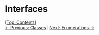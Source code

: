 # Interfaces #

\[[Top: Contents](./index.md)\]  
[← Previous: Classes](./classes.md) | [Next: Enumerations →](./enumerations.md)
